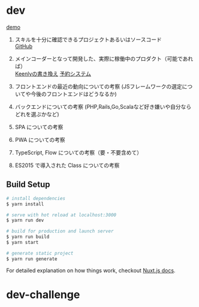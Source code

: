 # dev

[demo](https://dev-problem.herokuapp.com/)

1. スキルを十分に確認できるプロジェクトあるいはソースコード  
[GitHub](https://github.com/sauzar18)

2. メインコーダーとなって開発した、実際に稼働中のプロダクト（可能であれば）  
[Keenlyの書き換え](https://github.com/sauzar18/keenly)
[予約システム](https://github.com/sauzar18/furbo)

3. フロントエンドの最近の動向についての考察 (JSフレームワークの選定についてや今後のフロントエンドはどうなるか)

4. バックエンドについての考察 (PHP,Rails,Go,Scalaなど好き嫌いや自分ならどれを選ぶかなど)  
5. SPA についての考察
6. PWA についての考察
7. TypeScript, Flow についての考察（要・不要含めて）
8. ES2015 で導入された Class についての考察

## Build Setup

``` bash
# install dependencies
$ yarn install

# serve with hot reload at localhost:3000
$ yarn run dev

# build for production and launch server
$ yarn run build
$ yarn start

# generate static project
$ yarn run generate
```

For detailed explanation on how things work, checkout [Nuxt.js docs](https://nuxtjs.org).
# dev-challenge

